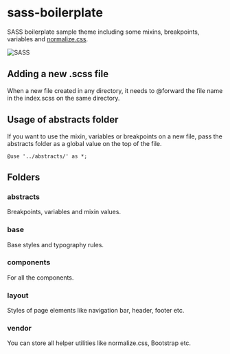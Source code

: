 # sass-boilerplate

SASS boilerplate sample theme including some mixins, breakpoints, variables and [normalize.css](https://necolas.github.io/normalize.css/).

![SASS](https://sass-lang.com/assets/img/styleguide/color-1c4aab2b.png)

## Adding a new .scss file 
When a new file created in any directory, it needs to @forward the file name in the index.scss on the same directory.

## Usage of abstracts folder

If you want to use the mixin, variables or breakpoints on a new file, pass the abstracts folder as a global value on the top of the file. 

`@use '../abstracts/' as *;`

## Folders
### abstracts

Breakpoints, variables and mixin values.

### base

Base styles and typography rules.

### components

For all the components. 

### layout

Styles of page elements like navigation bar, header, footer etc.
### vendor

You can store all helper utilities like normalize.css, Bootstrap etc.



  

